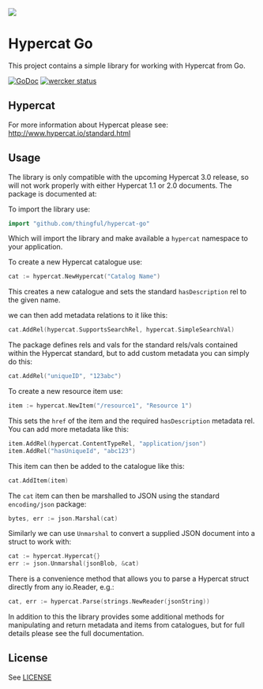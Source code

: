 <img src="http://www.hypercat.io/uploads/1/2/4/4/12443814/1456331964.png">

# Hypercat Go

This project contains a simple library for working with Hypercat from Go.

[![GoDoc](https://godoc.org/github.com/thingful/hypercat-go?status.svg)](https://godoc.org/github.com/thingful/hypercat-go)
[![wercker status](https://app.wercker.com/status/865e58581f5725d918e2bda4aeee9f22/s/master "wercker status")](https://app.wercker.com/project/bykey/865e58581f5725d918e2bda4aeee9f22)

## Hypercat

For more information about Hypercat please see:
http://www.hypercat.io/standard.html

## Usage

The library is only compatible with the upcoming Hypercat 3.0 release, so will
not work properly with either Hypercat 1.1 or 2.0 documents. The package is
documented at:

To import the library use:

```go
import "github.com/thingful/hypercat-go"
```

Which will import the library and make available a `hypercat` namespace to your
application.

To create a new Hypercat catalogue use:

```go
cat := hypercat.NewHypercat("Catalog Name")
```

This creates a new catalogue and sets the standard `hasDescription` rel to the
given name.

we can then add metadata relations to it like this:

```go
cat.AddRel(hypercat.SupportsSearchRel, hypercat.SimpleSearchVal)
```

The package defines rels and vals for the standard rels/vals contained within
the Hypercat standard, but to add custom metadata you can simply do this:

```go
cat.AddRel("uniqueID", "123abc")
```

To create a new resource item use:

```go
item := hypercat.NewItem("/resource1", "Resource 1")
```

This sets the `href` of the item and the required `hasDescription` metadata
rel. You can add more metadata like this:

```go
item.AddRel(hypercat.ContentTypeRel, "application/json")
item.AddRel("hasUniqueId", "abc123")
```

This item can then be added to the catalogue like this:

```go
cat.AddItem(item)
```

The `cat` item can then be marshalled to JSON using the standard
`encoding/json` package:

```go
bytes, err := json.Marshal(cat)
```

Similarly we can use `Unmarshal` to convert a supplied JSON document into a
struct to work with:

```go
cat := hypercat.Hypercat{}
err := json.Unmarshal(jsonBlob, &cat)
```

There is a convenience method that allows you to parse a Hypercat struct
directly from any io.Reader, e.g.:

```go
cat, err := hypercat.Parse(strings.NewReader(jsonString))
```

In addition to this the library provides some additional methods for
manipulating and return metadata and items from catalogues, but for full
details please see the full documentation.

## License

See [LICENSE](LICENSE)
